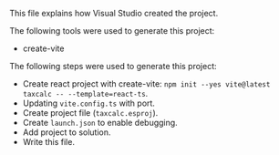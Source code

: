This file explains how Visual Studio created the project.

The following tools were used to generate this project:
- create-vite

The following steps were used to generate this project:
- Create react project with create-vite: `npm init --yes vite@latest taxcalc -- --template=react-ts`.
- Updating `vite.config.ts` with port.
- Create project file (`taxcalc.esproj`).
- Create `launch.json` to enable debugging.
- Add project to solution.
- Write this file.
